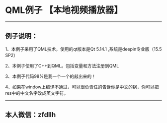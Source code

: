 # QML例子  【本地视频播放器】
---
## 例子说明：
1、本例子采用了QML技术，使用的qt版本是Qt 5.14.1 ,系统是deepin专业版（15.5 SP2）

2、本例子使用了C++到QML。包括变量和方法注册到QML

3、本例子代码98%是我一个一个的敲出来的！

4、如果在window上编译不通过，可以很负责任的告诉你是中文的锅，你可以把res中的中文名字改成英文字符。

---
## 本人微信：zfdllh
